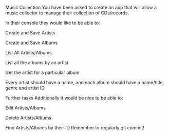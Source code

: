 Music Collection
You have been asked to create an app that will allow a music collector to manage their collection of CDs/records.

In their console they would like to be able to:

Create and Save Artists

Create and Save Albums

List All Artists/Albums

List all the albums by an artist

Get the artist for a particular album

Every artist should have a name, and each album should have a name/title, genre and artist ID.

Further tasks
Additionally it would be nice to be able to:

Edit Artists/Albums

Delete Artists/Albums

Find Artists/Albums by their ID
Remember to regularly git commit!
